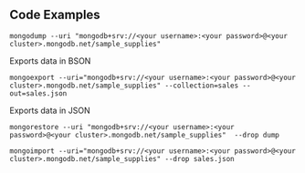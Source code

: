 ## Code Examples
`mongodump --uri "mongodb+srv://<your username>:<your password>@<your cluster>.mongodb.net/sample_supplies"`


Exports data in BSON

`mongoexport --uri="mongodb+srv://<your username>:<your password>@<your cluster>.mongodb.net/sample_supplies" --collection=sales --out=sales.json`

Exports data in JSON

`mongorestore --uri "mongodb+srv://<your username>:<your password>@<your cluster>.mongodb.net/sample_supplies"  --drop dump`

`mongoimport --uri="mongodb+srv://<your username>:<your password>@<your cluster>.mongodb.net/sample_supplies" --drop sales.json`